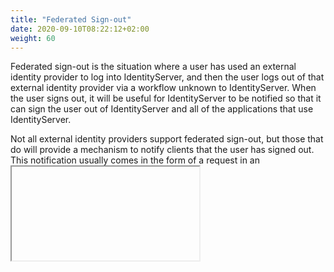 ```yaml
---
title: "Federated Sign-out"
date: 2020-09-10T08:22:12+02:00
weight: 60
---
```


Federated sign-out is the situation where a user has used an external identity provider to log into IdentityServer, and then the user logs out of that external identity provider via a workflow unknown to IdentityServer.
When the user signs out, it will be useful for IdentityServer to be notified so that it can sign the user out of IdentityServer and all of the applications that use IdentityServer.

Not all external identity providers support federated sign-out, but those that do will provide a mechanism to notify clients that the user has signed out.
This notification usually comes in the form of a request in an *<iframe>* from the external identity provider's "logged out" page.
IdentityServer must then notify all of its clients (as discussed [here]({{< ref "sign_out" >}})), also typically in the form of a request in an *<iframe>* from within the external identity provider's *<iframe>*.

What makes federated sign-out a special case (when compared to a normal [sign-out]({{< ref "sign_out" >}})) is that the federated sign-out request is not to the normal sign-out endpoint in IdentityServer.
In fact, each external IdentityProvider will have a different endpoint into your IdentityServer host. 
This is due to that fact that each external identity provider might use a different protocol, and each middleware listens on different endpoints.

The net effect of all of these factors is that there is no "logged out" page being rendered as we would on the normal sign-out workflow, 
which means we are missing the sign-out notifications to IdentityServer's clients.
We must add code for each of these federated sign-out endpoints to render the necessary notifications to achieve federated sign-out.

Fortunately IdentityServer already contains this code. 
When requests come into IdentityServer and invoke the handlers for external authentication providers, IdentityServer detects if these are federated signout requests and if they are it will automatically render the same *<iframe>* as [described here for signout]({{< ref "sign_out" >}}).


In short, federated signout is automatically supported.
